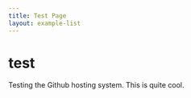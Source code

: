 ```yaml
---
title: Test Page
layout: example-list
---
```


# test #

Testing the Github hosting system. This is quite cool.